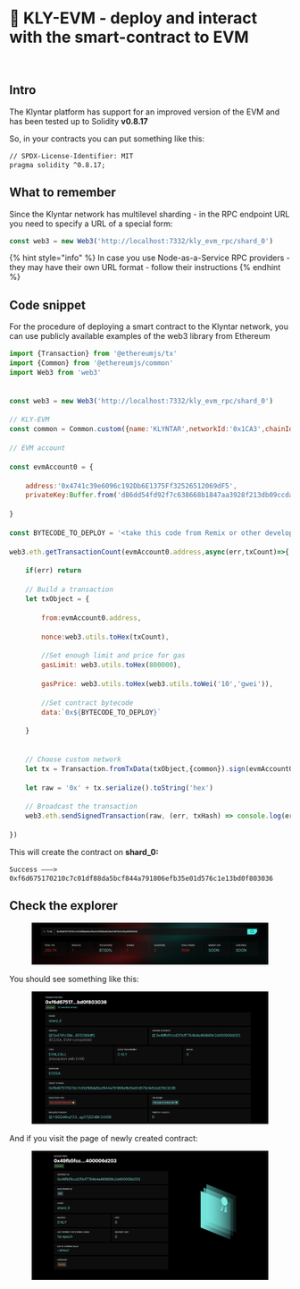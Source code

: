 # 📃 KLY-EVM - deploy and interact with the smart-contract to EVM



<figure><img src="../../../.gitbook/assets/You_VS_Meme.jpg" alt=""><figcaption></figcaption></figure>

## Intro

The Klyntar platform has support for an improved version of the EVM and has been tested up to Solidity **v0.8.17**

So, in your contracts you can put something like this:

```solidity
// SPDX-License-Identifier: MIT
pragma solidity ^0.8.17;
```

## What to remember

Since the Klyntar network has multilevel sharding - in the RPC endpoint URL you need to specify a URL of a special form:

```javascript
const web3 = new Web3('http://localhost:7332/kly_evm_rpc/shard_0')
```

{% hint style="info" %}
In case you use Node-as-a-Service RPC providers - they may have their own URL format - follow their instructions
{% endhint %}

## Code snippet

For the procedure of deploying a smart contract to the Klyntar network, you can use publicly available examples of the web3 library from Ethereum

```javascript
import {Transaction} from '@ethereumjs/tx'
import {Common} from '@ethereumjs/common'
import Web3 from 'web3'


const web3 = new Web3('http://localhost:7332/kly_evm_rpc/shard_0')

// KLY-EVM
const common = Common.custom({name:'KLYNTAR',networkId:'0x1CA3',chainId:'0x1CA3'},{hardfork:'london'})

// EVM account

const evmAccount0 = {

    address:'0x4741c39e6096c192Db6E1375Ff32526512069dF5',
    privateKey:Buffer.from('d86dd54fd92f7c638668b1847aa3928f213db09ccda19f1a5f2badeae50cb93e','hex')

}

const BYTECODE_TO_DEPLOY = '<take this code from Remix or other development env>'

web3.eth.getTransactionCount(evmAccount0.address,async(err,txCount)=>{
			
    if(err) return

    // Build a transaction
    let txObject = {

        from:evmAccount0.address,

        nonce:web3.utils.toHex(txCount),
    
        //Set enough limit and price for gas
        gasLimit: web3.utils.toHex(800000),
    
        gasPrice: web3.utils.toHex(web3.utils.toWei('10','gwei')),
            
        //Set contract bytecode
        data:`0x${BYTECODE_TO_DEPLOY}`

    }


    // Choose custom network
    let tx = Transaction.fromTxData(txObject,{common}).sign(evmAccount0.privateKey)

    let raw = '0x' + tx.serialize().toString('hex')

    // Broadcast the transaction
    web3.eth.sendSignedTransaction(raw, (err, txHash) => console.log(err?`Oops,some has been occured ${err}`:`Success ———> ${txHash}`))

})
```

This will create the contract on **shard\_0:**

```code-runner-output
Success ———> 0xf6d675170210c7c01df88da5bcf844a791806efb35e01d576c1e13bd0f803036
```

## Check the explorer

<figure><img src="../../../.gitbook/assets/image (2) (1) (1) (1) (1) (1) (1) (1) (1) (1) (1).png" alt=""><figcaption></figcaption></figure>

You should see something like this:

<figure><img src="../../../.gitbook/assets/image (1) (1) (1) (1) (1) (1) (1) (1) (1) (1) (1) (1) (1) (1) (1) (1).png" alt=""><figcaption></figcaption></figure>

And if you visit the page of newly created contract:

<figure><img src="../../../.gitbook/assets/image (2) (1) (1) (1) (1) (1) (1) (1) (1) (1) (1) (1).png" alt=""><figcaption></figcaption></figure>
